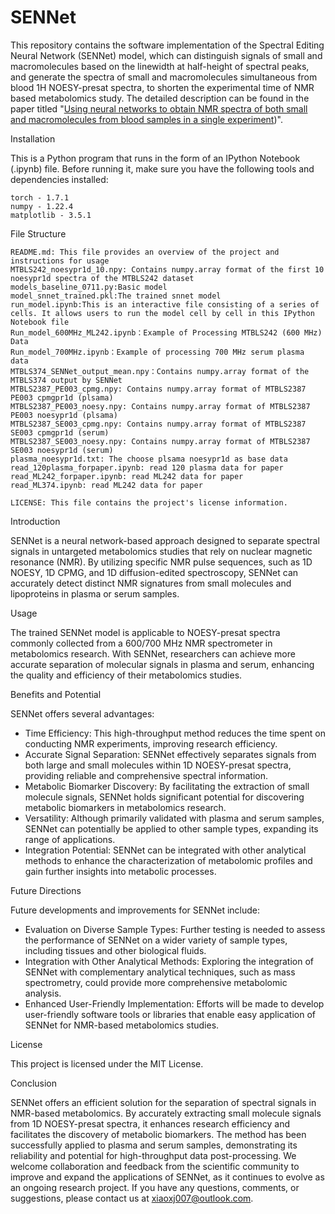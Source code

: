 # SENNet

This repository contains the software implementation of the Spectral Editing Neural Network (SENNet) model, which can distinguish signals of small and macromolecules based on the linewidth at half-height of spectral peaks, and generate the spectra of small and macromolecules simultaneous from blood 1H NOESY-presat spectra, to shorten the experimental time of NMR based metabolomics study. The detailed description can be found in the paper titled "[Using neural networks to obtain NMR spectra of both small and macromolecules from blood samples in a single experiment](https://doi.org/10.1038/s42004-024-01251-x))".

Installation

This is a Python program that runs in the form of an IPython Notebook (.ipynb) file. Before running it, make sure you have the following tools and dependencies installed:

    torch - 1.7.1
    numpy - 1.22.4
    matplotlib - 3.5.1

File Structure

    README.md: This file provides an overview of the project and instructions for usage
    MTBLS242_noesypr1d_10.npy: Contains numpy.array format of the first 10 noesypr1d spectra of the MTBLS242 dataset
    models_baseline_0711.py:Basic model
    model_snnet_trained.pkl:The trained snnet model
    run_model.ipynb:This is an interactive file consisting of a series of cells. It allows users to run the model cell by cell in this IPython Notebook file
    Run_model_600MHz_ML242.ipynb：Example of Processing MTBLS242 (600 MHz) Data
    Run_model_700MHz.ipynb：Example of processing 700 MHz serum plasma data
    MTBLS374_SENNet_output_mean.npy：Contains numpy.array format of the MTBLS374 output by SENNet
    MTBLS2387_PE003_cpmg.npy: Contains numpy.array format of MTBLS2387 PE003 cpmgpr1d (plsama)
    MTBLS2387_PE003_noesy.npy: Contains numpy.array format of MTBLS2387 PE003 noesypr1d (plsama)
    MTBLS2387_SE003_cpmg.npy: Contains numpy.array format of MTBLS2387 SE003 cpmgpr1d (serum)
    MTBLS2387_SE003_noesy.npy: Contains numpy.array format of MTBLS2387 SE003 noesypr1d (serum)
    plasma_noesypr1d.txt: The choose plsama noesypr1d as base data 
    read_120plasma_forpaper.ipynb: read 120 plasma data for paper
    read_ML242_forpaper.ipynb: read ML242 data for paper
    read_ML374.ipynb: read ML242 data for paper
    
    LICENSE: This file contains the project's license information.

Introduction

SENNet is a neural network-based approach designed to separate spectral signals in untargeted metabolomics studies that rely on nuclear magnetic resonance (NMR). By utilizing specific NMR pulse sequences, such as 1D NOESY, 1D CPMG, and 1D diffusion-edited spectroscopy, SENNet can accurately detect distinct NMR signatures from small molecules and lipoproteins in plasma or serum samples.

Usage

The trained SENNet model is applicable to NOESY-presat spectra commonly collected from a 600/700 MHz NMR spectrometer in metabolomics research. With SENNet, researchers can achieve more accurate separation of molecular signals in plasma and serum, enhancing the quality and efficiency of their metabolomics studies.

Benefits and Potential

SENNet offers several advantages:
- Time Efficiency: This high-throughput method reduces the time spent on conducting NMR experiments, improving research efficiency.
- Accurate Signal Separation: SENNet effectively separates signals from both large and small molecules within 1D NOESY-presat spectra, providing reliable and comprehensive spectral information.
- Metabolic Biomarker Discovery: By facilitating the extraction of small molecule signals, SENNet holds significant potential for discovering metabolic biomarkers in metabolomics research.
- Versatility: Although primarily validated with plasma and serum samples, SENNet can potentially be applied to other sample types, expanding its range of applications.
- Integration Potential: SENNet can be integrated with other analytical methods to enhance the characterization of metabolomic profiles and gain further insights into metabolic processes.

Future Directions

Future developments and improvements for SENNet include:
- Evaluation on Diverse Sample Types: Further testing is needed to assess the performance of SENNet on a wider variety of sample types, including tissues and other biological fluids.
- Integration with Other Analytical Methods: Exploring the integration of SENNet with complementary analytical techniques, such as mass spectrometry, could provide more comprehensive metabolomic analysis.
- Enhanced User-Friendly Implementation: Efforts will be made to develop user-friendly software tools or libraries that enable easy application of SENNet for NMR-based metabolomics studies.

License

This project is licensed under the MIT License.

Conclusion

SENNet offers an efficient solution for the separation of spectral signals in NMR-based metabolomics. By accurately extracting small molecule signals from 1D NOESY-presat spectra, it enhances research efficiency and facilitates the discovery of metabolic biomarkers. The method has been successfully applied to plasma and serum samples, demonstrating its reliability and potential for high-throughput data post-processing. We welcome collaboration and feedback from the scientific community to improve and expand the applications of SENNet, as it continues to evolve as an ongoing research project. If you have any questions, comments, or suggestions, please contact us at xiaoxj007@outlook.com.
